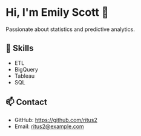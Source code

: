 # Hi, I'm Emily Scott 👋

Passionate about statistics and predictive analytics.

## 🚀 Skills
- ETL
- BigQuery
- Tableau
- SQL

## 📫 Contact
- GitHub: https://github.com/ritus2
- Email: ritus2@example.com
